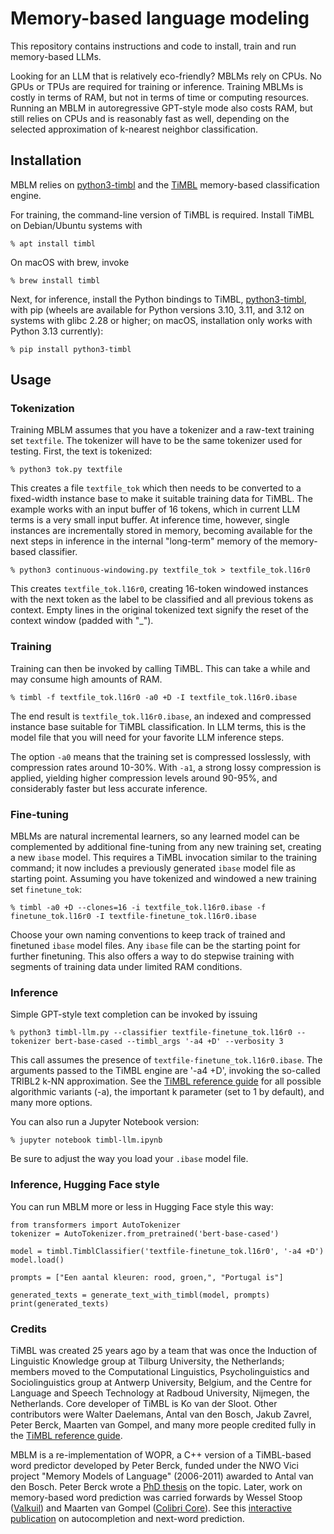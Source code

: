 # Memory-based language modeling

This repository contains instructions and code to install, train and run memory-based LLMs. 

Looking for an LLM that is relatively eco-friendly? MBLMs rely on CPUs. 
No GPUs or TPUs are required for training or inference.
Training MBLMs is costly in terms of RAM, but not in terms of time or computing resources.
Running an MBLM in autoregressive GPT-style mode also costs RAM, but still relies on CPUs and is reasonably fast as well, depending on the selected
approximation of k-nearest neighbor classification.


## Installation

MBLM relies on [python3-timbl](https://github.com/proycon/python-timbl) and the [TiMBL](https://github.com/LanguageMachines/timbl/) memory-based classification engine.

For training, the command-line version of TiMBL is required. Install TiMBL on Debian/Ubuntu systems with

``% apt install timbl``

On macOS with brew, invoke

``% brew install timbl``

Next, for inference, install the Python bindings to TiMBL, [python3-timbl](https://github.com/proycon/python-timbl), with pip (wheels are available for Python versions 3.10, 3.11, and 3.12 on systems with glibc 2.28 or higher; on macOS, installation only works with Python 3.13 currently):

``% pip install python3-timbl``

## Usage

### Tokenization

Training MBLM assumes that you have a tokenizer and a raw-text training set `textfile`. The tokenizer will have to be the same tokenizer used for testing.
First, the text is tokenized:

``% python3 tok.py textfile``

This creates a file `textfile_tok` which then needs to be converted to a fixed-width instance base to make it suitable training data for TiMBL.
The example works with an input buffer of 16 tokens, which in current LLM terms is a very small input buffer. 
At inference time, however, single instances are incrementally stored in memory, becoming available for the next steps in inference in the internal "long-term" memory of the memory-based classifier.

``% python3 continuous-windowing.py textfile_tok > textfile_tok.l16r0``

This creates `textfile_tok.l16r0`, creating 16-token windowed instances with the next token as the label to be classified and all previous tokens as context.
Empty lines in the original tokenized text signify the reset of the context window (padded with "_").

### Training

Training can then be invoked by calling TiMBL. This can take a while and may consume high amounts of RAM.

``% timbl -f textfile_tok.l16r0 -a0 +D -I textfile_tok.l16r0.ibase``

The end result is `textfile_tok.l16r0.ibase`, an indexed and compressed instance base suitable for TiMBL classification. In LLM terms, this is the model file
that you will need for your favorite LLM inference steps.

The option `-a0` means that the training set is compressed losslessly, with compression rates around 10-30%. 
With `-a1`, a strong lossy compression is applied, yielding higher compression levels around 90-95%, and considerably faster but less accurate inference.

### Fine-tuning

MBLMs are natural incremental learners, so any learned model can be complemented by additional fine-tuning from any new training set, creating a new `ibase` model. 
This requires a TiMBL invocation similar to the training command; it now includes a previously generated `ibase` model file as starting point. Assuming you
have tokenized and windowed a new training set `finetune_tok`:

``% timbl -a0 +D --clones=16 -i textfile_tok.l16r0.ibase -f finetune_tok.l16r0 -I textfile-finetune_tok.l16r0.ibase``

Choose your own naming conventions to keep track of trained and finetuned `ibase` model files. Any `ibase` file can be the starting point for further finetuning.
This also offers a way to do stepwise training with segments of training data under limited RAM conditions.

### Inference

Simple GPT-style text completion can be invoked by issuing

``% python3 timbl-llm.py --classifier textfile-finetune_tok.l16r0 --tokenizer bert-base-cased --timbl_args '-a4 +D' --verbosity 3``

This call assumes the presence of `textfile-finetune_tok.l16r0.ibase`. The arguments passed to the TiMBL engine are '-a4 +D', 
invoking the so-called TRIBL2 k-NN approximation. See the [TiMBL reference guide](https://github.com/LanguageMachines/timbl/blob/master/docs/Timbl_6.4_Manual.pdf) 
for all possible algorithmic variants (-a), the important k parameter (set to 1 by default), and many more options.

You can also run a Jupyter Notebook version:

``% jupyter notebook timbl-llm.ipynb``

Be sure to adjust the way you load your `.ibase` model file.

### Inference, Hugging Face style

You can run MBLM more or less in Hugging Face style this way:

```
from transformers import AutoTokenizer
tokenizer = AutoTokenizer.from_pretrained('bert-base-cased')

model = timbl.TimblClassifier('textfile-finetune_tok.l16r0', '-a4 +D')
model.load()

prompts = ["Een aantal kleuren: rood, groen,", "Portugal is"]

generated_texts = generate_text_with_timbl(model, prompts)
print(generated_texts)
```

### Credits

TiMBL was created 25 years ago by a team that was once the Induction of Linguistic Knowledge group at 
Tilburg University, the Netherlands; members moved to the Computational Linguistics, Psycholinguistics and Sociolinguistics
group at Antwerp University, Belgium, and the Centre for Language and Speech Technology at Radboud University, Nijmegen, 
the Netherlands. Core developer of TiMBL is Ko van der Sloot. Other contributors were Walter Daelemans, Antal van den Bosch, Jakub Zavrel, Peter Berck,
Maarten van Gompel, and many more people credited fully in the [TiMBL reference guide](https://github.com/LanguageMachines/timbl/blob/master/docs/Timbl_6.4_Manual.pdf).

MBLM is a re-implementation of WOPR, a C++ version of a TiMBL-based word predictor developed by Peter Berck,
funded under the NWO Vici project "Memory Models of Language" (2006-2011) awarded to
Antal van den Bosch. Peter Berck wrote a [PhD thesis](https://repository.ubn.ru.nl/bitstream/handle/2066/168708/168708.pdf?sequence=1) on the topic. 
Later, work on memory-based word prediction was
carried forwards by Wessel Stoop ([Valkuil](https://valkuil.net)) and Maarten van Gompel ([Colibri Core](https://github.com/proycon/colibri-core)).
See this [interactive publication](https://pudding.cool/2019/04/text-prediction/) on autocompletion and next-word prediction.
